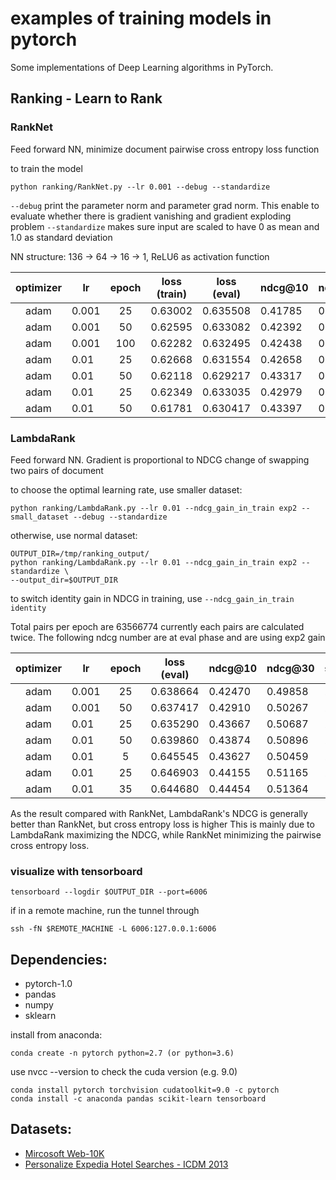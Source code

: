 # examples of training models in pytorch

Some implementations of Deep Learning algorithms in PyTorch.

## Ranking - Learn to Rank

### RankNet
Feed forward NN, minimize document pairwise cross entropy loss function

to train the model
```
python ranking/RankNet.py --lr 0.001 --debug --standardize
```
`--debug` print the parameter norm and parameter grad norm. This enable to evaluate whether there is gradient vanishing and gradient exploding problem
`--standardize` makes sure input are scaled to have 0 as mean and 1.0 as standard deviation

NN structure: 136 -> 64 -> 16 -> 1, ReLU6 as activation function

| optimizer| lr | epoch |loss (train)|loss (eval)| ndcg@10 | ndcg@30 | sec/epoch | Factorization | pairs/sec |
| :----:| ------ |:-----:|------------|-----------|---------| -----| ----------| --------------- | ----------- |
| adam  | 0.001  |  25 | 0.63002 | 0.635508 | 0.41785 | 0.49337 | 312 | loss func | 203739 |
| adam  | 0.001  |  50 | 0.62595 | 0.633082 | 0.42392 | 0.49771 | 312 | loss func | 203739 |
| adam  | 0.001  | 100 | 0.62282 | 0.632495 | 0.42438 | 0.49817 | 312 | loss func | 203739 |
| adam  | 0.01   | 25  | 0.62668 | 0.631554 | 0.42658 | 0.50032 | 312 | loss func | 203739 |
| adam  | 0.01   | 50  | 0.62118 | 0.629217 | 0.43317 | 0.50533 | 312 | loss func | 203739 |
| adam  | 0.01 | 25 | 0.62349 | 0.633035 | 0.42979 | 0.50108 | 202 | gradient | 314687 |
| adam  | 0.01 | 50 | 0.61781 | 0.630417 | 0.43397 | 0.50540 | 202 | gradient | 314687 |

### LambdaRank
Feed forward NN. Gradient is proportional to NDCG change of swapping two pairs of document

to choose the optimal learning rate, use smaller dataset:
```
python ranking/LambdaRank.py --lr 0.01 --ndcg_gain_in_train exp2 --small_dataset --debug --standardize
```
otherwise, use normal dataset:
```
OUTPUT_DIR=/tmp/ranking_output/
python ranking/LambdaRank.py --lr 0.01 --ndcg_gain_in_train exp2 --standardize \
--output_dir=$OUTPUT_DIR
```
to switch identity gain in NDCG in training, use `--ndcg_gain_in_train identity`

Total pairs per epoch are 63566774 currently each pairs are calculated twice.
The following ndcg number are at eval phase and are using exp2 gain

| optimizer| lr | epoch |loss (eval)| ndcg@10 | ndcg@30 | sec/epoch | Gain func | pairs/sec |
| :----:| ------ |:-----:|-----------|---------| -----| ----------| --------------- | ----------- |
| adam  | 0.001  |  25 | 0.638664 | 0.42470 | 0.49858 | 204 | identity | 311602 |
| adam  | 0.001  |  50 | 0.637417 | 0.42910 | 0.50267 | 204 | identity | 311602 |
| adam  | 0.01   | 25  | 0.635290 | 0.43667 | 0.50687 | 204 | identity | 311602 |
| adam  | 0.01   | 50  | 0.639860 | 0.43874 | 0.50896 | 204 | identity | 311602 |
| adam  | 0.01   | 5   | 0.645545 | 0.43627 | 0.50459 | 208 | exp2 | 304876 |
| adam  | 0.01   | 25  | 0.646903 | 0.44155 | 0.51165 | 208 | exp2 | 304876 |
| adam  | 0.01   | 35  | 0.644680 | 0.44454 | 0.51364 | 208 | exp2 | 304876 |

As the result compared with RankNet, LambdaRank's NDCG is generally better than RankNet, but cross entropy loss is higher
This is mainly due to LambdaRank maximizing the NDCG, while RankNet minimizing the pairwise cross entropy loss.

### visualize with tensorboard
```
tensorboard --logdir $OUTPUT_DIR --port=6006
```
if in a remote machine, run the tunnel through
```
ssh -fN $REMOTE_MACHINE -L 6006:127.0.0.1:6006
```

## Dependencies:
* pytorch-1.0
* pandas
* numpy
* sklearn

install from anaconda:
```
conda create -n pytorch python=2.7 (or python=3.6)
```
use nvcc --version to check the cuda version (e.g. 9.0)
```
conda install pytorch torchvision cudatoolkit=9.0 -c pytorch
conda install -c anaconda pandas scikit-learn tensorboard
```

## Datasets:
* [Mircosoft Web-10K](https://www.microsoft.com/en-us/research/project/mslr/)
* [Personalize Expedia Hotel Searches - ICDM 2013](https://www.kaggle.com/c/expedia-personalized-sort/data)
